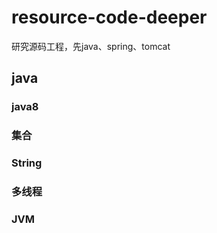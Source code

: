 # resource-code-deeper
研究源码工程，先java、spring、tomcat
## java
### java8
### 集合
### String
### 多线程
### JVM
